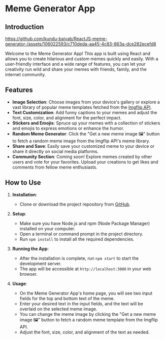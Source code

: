 # Meme Generator App

## Introduction

https://github.com/kundu-baivab/ReactJS-meme-generator-/assets/106022593/c710deda-aa45-4c83-863a-dce282ecefd8



Welcome to the Meme Generator App! This app is built using React and allows you to create hilarious and custom memes quickly and easily. With a user-friendly interface and a wide range of features, you can let your creativity run wild and share your memes with friends, family, and the internet community.

## Features

- **Image Selection**: Choose images from your device's gallery or explore a vast library of popular meme templates fetched from the [Imgflip API](https://api.imgflip.com/).
- **Text Customization**: Add funny captions to your memes and adjust the font, size, color, and alignment for the perfect impact.
- **Stickers and Emojis**: Spruce up your memes with a collection of stickers and emojis to express emotions or enhance the humor.
- **Random Meme Generator**: Click the "Get a new meme image 🖼" button to fetch a random meme image from the Imgflip API's meme library.
- **Share and Save**: Easily save your customized meme to your device or share it directly on social media platforms.
- **Community Section**: Coming soon! Explore memes created by other users and vote for your favorites. Upload your creations to get likes and comments from fellow meme enthusiasts.

## How to Use

1. **Installation**:
   - Clone or download the project repository from [GitHub](https://github.com/kundu-baivab/ReactJS-meme-generator-).

2. **Setup**:
   - Make sure you have Node.js and npm (Node Package Manager) installed on your computer.
   - Open a terminal or command prompt in the project directory.
   - Run `npm install` to install all the required dependencies.

3. **Running the App**:
   - After the installation is complete, run `npm start` to start the development server.
   - The app will be accessible at `http://localhost:3000` in your web browser.

4. **Usage**:
   - On the Meme Generator App's home page, you will see two input fields for the top and bottom text of the meme.
   - Enter your desired text in the input fields, and the text will be overlaid on the selected meme image.
   - You can change the meme image by clicking the "Get a new meme image 🖼" button to fetch a random meme template from the Imgflip API.
   - Adjust the font, size, color, and alignment of the text as needed.

